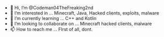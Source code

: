 - 👋 Hi, I’m @Codeman04TheFreaking2nd
- 👀 I’m interested in ... Minecraft, Java, Hacked clients, exploits, malware
- 🌱 I’m currently learning ... C++ and Kotlin
- 💞️ I’m looking to collaborate on ... Minecraft hacked clients, malware
- 📫 How to reach me ... FIrst of all, dont.

<!---
Codeman04TheFreaking2nd/Codeman04TheFreaking2nd is a ✨ special ✨ repository because its `README.md` (this file) appears on your GitHub profile.
You can click the Preview link to take a look at your changes.
--->
